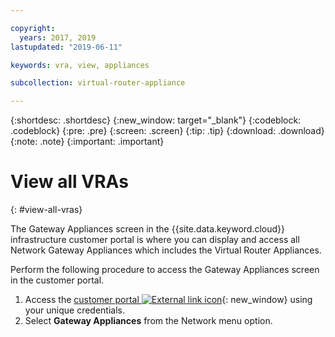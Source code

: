 ```yaml
---

copyright:
  years: 2017, 2019
lastupdated: "2019-06-11"

keywords: vra, view, appliances

subcollection: virtual-router-appliance

---
```


{:shortdesc: .shortdesc}
{:new_window: target="_blank"}
{:codeblock: .codeblock}
{:pre: .pre}
{:screen: .screen}
{:tip: .tip}
{:download: .download}
{:note: .note}
{:important: .important}

# View all VRAs
{: #view-all-vras}

The Gateway Appliances screen in the {{site.data.keyword.cloud}} infrastructure customer portal is where you can display and access all Network Gateway Appliances which includes the Virtual Router Appliances.  

Perform the following procedure to access the Gateway Appliances screen in the customer portal.

1. Access the [customer portal ![External link icon](../../icons/launch-glyph.svg "External link icon")](https://control.softlayer.com/){: new_window} using your unique credentials.
2. Select **Gateway Appliances** from the Network menu option.
